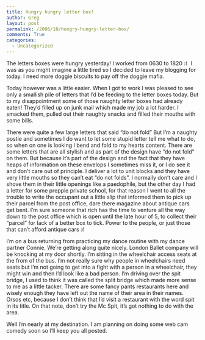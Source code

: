```yaml
---
title: Hungry hungry letter box!
author: Greg
layout: post
permalink: /2006/10/hungry-hungry-letter-box/
comments: True
categories:
  - Uncategorized
---
```

The letters boxes were hungry yesterday! I worked from 0630 to 1820 <img src="http://gregology.net/wp-includes/images/smilies/frownie.png" alt=":(" class="wp-smiley" style="height: 1em; max-height: 1em;" /> I was as you might imagine a little tired so I decided to leave my blogging for today. I need more doggie biscuits to pay off the doggie mafia.

Today however was a little easier. When I got to work I was pleased to see only a smallish pile of letters that I’d be feeding to the letter boxes today. But to my disappointment some of those naughty letter boxes had already eaten! They’d filled up on junk mail which made my job a lot harder. I smacked them, pulled out their naughty snacks and filled their mouths with some bills.

There were quite a few large letters that said “do not fold” But I’m a naughty postie and sometimes I do want to let some stupid letter tell me what to do, so when on one is looking I bend and fold to my hearts content. There are some letters that are all stylish and as part of the design have “do not fold” on them. But because it’s part of the design and the fact that they have heaps of information on these envelops I sometimes miss it, or I do see it and don’t care out of principle. I deliver a lot to unit blocks and they have very little mouths so they can’t eat “do not folds”. I normally don’t care and I shove them in their little openings like a paedophile, but the other day I had a letter for some preppie private school, for that reason I went to all the trouble to write the occupant out a little slip that informed them to pick up their parcel from the post office, dare there magazine about antique cars get bent. I’m sure someone that rich has the time to venture all the way down to the post office which is open until the late hour of 5, to collect their “parcel” for lack of a better box to tick. Power to the people, or just those that can’t afford antique cars <img src="http://gregology.net/wp-includes/images/smilies/frownie.png" alt=":(" class="wp-smiley" style="height: 1em; max-height: 1em;" />

I’m on a bus returning from practicing my dance routine with my dance partner Connie. We’re getting along quite nicely. London Ballet company will be knocking at my door shortly. I’m sitting in the wheelchair access seats at the from of the bus. I’m not really sure why people in wheelchairs need seats but I’m not going to get into a fight with a person in a wheelchair, they might win and then I’d look like a bad person. I’m driving over the spit bridge, I used to think it was called the split bridge which made more sense to me as a little tacker. There are some fancy pants restaurants here and wisely enough they have left out the name of their area in their names. Orsos etc, because I don’t think that I’d visit a restaurant with the word spit in its title. On that note, don’t try the Mc Spit, it’s got nothing to do with the area.

Well I’m nearly at my destination. I am planning on doing some web cam comedy soon so I’ll keep you all posted.